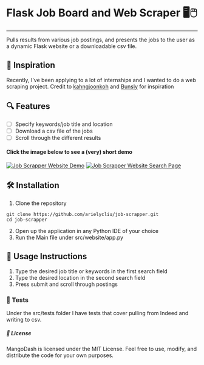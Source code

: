 # Flask Job Board and Web Scraper 🖥️🖱️
---

Pulls results from various job postings, and presents the jobs to the user as a dynamic Flask website or a downloadable csv file.

## 💼 Inspiration
Recently, I've been applying to a lot of internships and I wanted to do a web scraping project.
Credit to [kahngjoonkoh](https://github.com/kahngjoonkoh/python-job-scraper/tree/master) and [Bunsly](https://github.com/Bunsly/JobSpy/tree/main) for inspiration

## 🔍 Features
- [ ] Specify keywords/job title and location
- [ ] Download a csv file of the jobs
- [ ] Scroll through the different results

#### Click the image below to see a (very) short demo
[![Job Scrapper Website Demo](https://github.com/arielycliu/job-scrapper/blob/master/demo_img/JobScraperWebsiteHomepage.png)](https://clipchamp.com/watch/LjLu8QQ3zP5)
[![Job Scrapper Website Search Page](https://github.com/arielycliu/job-scrapper/blob/master/demo_img/JobScraperWebsiteSearchpage.png)](https://clipchamp.com/watch/LjLu8QQ3zP5)

## 🛠️ Installation
1. Clone the repository
```
git clone https://github.com/arielycliu/job-scrapper.git
cd job-scrapper
```
2. Open up the application in any Python IDE of your choice
3. Run the Main file under src/website/app.py

## 🧰 Usage Instructions
1. Type the desired job title or keywords in the first search field
2. Type the desired location in the second search field
3. Press submit and scroll through postings

### 🧪 Tests
Under the src/tests folder I have tests that cover pulling from Indeed and writing to csv.

##### 📃 License
MangoDash is licensed under the MIT License. Feel free to use, modify, and distribute the code for your own purposes.

